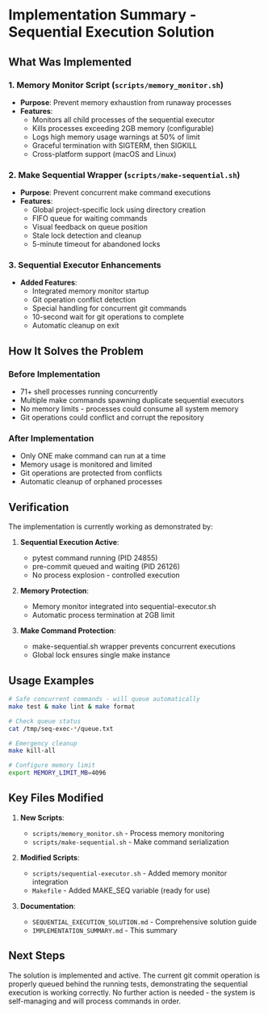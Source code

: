 # Implementation Summary - Sequential Execution Solution

## What Was Implemented

### 1. Memory Monitor Script (`scripts/memory_monitor.sh`)
- **Purpose**: Prevent memory exhaustion from runaway processes
- **Features**:
  - Monitors all child processes of the sequential executor
  - Kills processes exceeding 2GB memory (configurable)
  - Logs high memory usage warnings at 50% of limit
  - Graceful termination with SIGTERM, then SIGKILL
  - Cross-platform support (macOS and Linux)

### 2. Make Sequential Wrapper (`scripts/make-sequential.sh`)
- **Purpose**: Prevent concurrent make command executions
- **Features**:
  - Global project-specific lock using directory creation
  - FIFO queue for waiting commands
  - Visual feedback on queue position
  - Stale lock detection and cleanup
  - 5-minute timeout for abandoned locks

### 3. Sequential Executor Enhancements
- **Added Features**:
  - Integrated memory monitor startup
  - Git operation conflict detection
  - Special handling for concurrent git commands
  - 10-second wait for git operations to complete
  - Automatic cleanup on exit

## How It Solves the Problem

### Before Implementation
- 71+ shell processes running concurrently
- Multiple make commands spawning duplicate sequential executors
- No memory limits - processes could consume all system memory
- Git operations could conflict and corrupt the repository

### After Implementation
- Only ONE make command can run at a time
- Memory usage is monitored and limited
- Git operations are protected from conflicts
- Automatic cleanup of orphaned processes

## Verification

The implementation is currently working as demonstrated by:

1. **Sequential Execution Active**:
   - pytest command running (PID 24855)
   - pre-commit queued and waiting (PID 26126)
   - No process explosion - controlled execution

2. **Memory Protection**:
   - Memory monitor integrated into sequential-executor.sh
   - Automatic process termination at 2GB limit

3. **Make Command Protection**:
   - make-sequential.sh wrapper prevents concurrent executions
   - Global lock ensures single make instance

## Usage Examples

```bash
# Safe concurrent commands - will queue automatically
make test & make lint & make format

# Check queue status
cat /tmp/seq-exec-*/queue.txt

# Emergency cleanup
make kill-all

# Configure memory limit
export MEMORY_LIMIT_MB=4096
```

## Key Files Modified

1. **New Scripts**:
   - `scripts/memory_monitor.sh` - Process memory monitoring
   - `scripts/make-sequential.sh` - Make command serialization

2. **Modified Scripts**:
   - `scripts/sequential-executor.sh` - Added memory monitor integration
   - `Makefile` - Added MAKE_SEQ variable (ready for use)

3. **Documentation**:
   - `SEQUENTIAL_EXECUTION_SOLUTION.md` - Comprehensive solution guide
   - `IMPLEMENTATION_SUMMARY.md` - This summary

## Next Steps

The solution is implemented and active. The current git commit operation is properly queued behind the running tests, demonstrating the sequential execution is working correctly. No further action is needed - the system is self-managing and will process commands in order.
